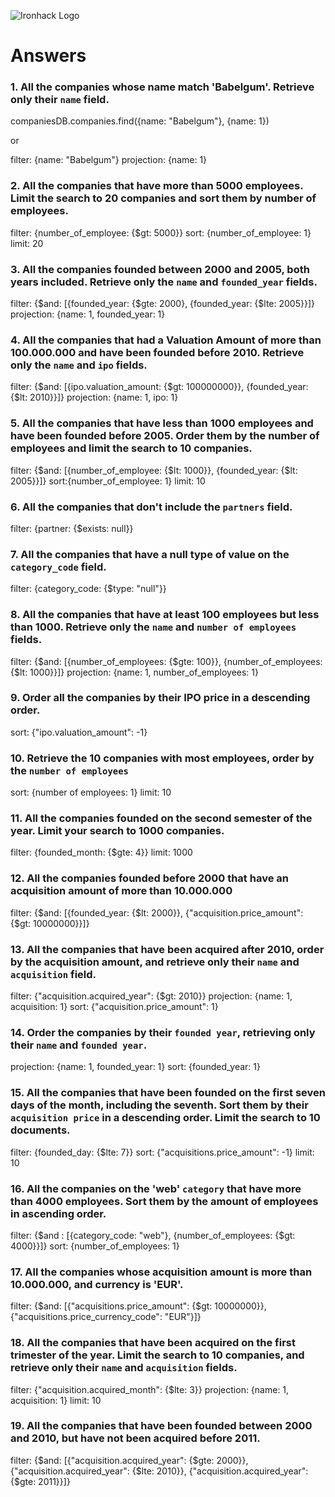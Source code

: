 ![Ironhack Logo](https://i.imgur.com/1QgrNNw.png)

# Answers

### 1. All the companies whose name match 'Babelgum'. Retrieve only their `name` field.

companiesDB.companies.find({name: "Babelgum"}, {name: 1})

or

filter: {name: "Babelgum"}
projection: {name: 1}

### 2. All the companies that have more than 5000 employees. Limit the search to 20 companies and sort them by **number of employees**.

filter: {number_of_employee: {$gt: 5000}}
sort: {number_of_employee: 1}
limit: 20

### 3. All the companies founded between 2000 and 2005, both years included. Retrieve only the `name` and `founded_year` fields.

filter: {$and: [{founded_year: {$gte: 2000}, {founded_year: {$lte: 2005}}]}
projection: {name: 1, founded_year: 1}

### 4. All the companies that had a Valuation Amount of more than 100.000.000 and have been founded before 2010. Retrieve only the `name` and `ipo` fields.

filter: {$and: [{ipo.valuation_amount: {$gt: 100000000}}, {founded_year: {$lt: 2010}}]}
projection: {name: 1, ipo: 1}

### 5. All the companies that have less than 1000 employees and have been founded before 2005. Order them by the number of employees and limit the search to 10 companies.

filter: {$and: [{number_of_employee: {$lt: 1000}}, {founded_year: {$lt: 2005}}]}
sort:{number_of_employee: 1}
limit: 10

### 6. All the companies that don't include the `partners` field.

filter: {partner: {$exists: null}}

### 7. All the companies that have a null type of value on the `category_code` field.

filter: {category_code: {$type: "null"}}

### 8. All the companies that have at least 100 employees but less than 1000. Retrieve only the `name` and `number of employees` fields.

filter: {$and: [{number_of_employees: {$gte: 100}}, {number_of_employees: {$lt: 1000}}]}
projection: {name: 1, number_of_employees: 1}

### 9. Order all the companies by their IPO price in a descending order.

sort: {"ipo.valuation_amount": -1}

### 10. Retrieve the 10 companies with most employees, order by the `number of employees`

sort: {number of employees: 1}
limit: 10

### 11. All the companies founded on the second semester of the year. Limit your search to 1000 companies.

filter: {founded_month: {$gte: 4}}
limit: 1000

### 12. All the companies founded before 2000 that have an acquisition amount of more than 10.000.000

filter: {$and: [{founded_year: {$lt: 2000}}, {"acquisition.price_amount": {$gt: 10000000}}]}

### 13. All the companies that have been acquired after 2010, order by the acquisition amount, and retrieve only their `name` and `acquisition` field.

filter: {"acquisition.acquired_year": {$gt: 2010}}
projection: {name: 1, acquisition: 1}
sort: {"acquisition.price_amount": 1}

### 14. Order the companies by their `founded year`, retrieving only their `name` and `founded year`.

projection: {name: 1, founded_year: 1}
sort: {founded_year: 1}

### 15. All the companies that have been founded on the first seven days of the month, including the seventh. Sort them by their `acquisition price` in a descending order. Limit the search to 10 documents.

filter: {founded_day: {$lte: 7}}
sort: {"acquisitions.price_amount": -1}
limit: 10

### 16. All the companies on the 'web' `category` that have more than 4000 employees. Sort them by the amount of employees in ascending order.

filter: {$and : [{category_code: "web"}, {number_of_employees: {$gt: 4000}}]}
sort: {number_of_employees: 1}

### 17. All the companies whose acquisition amount is more than 10.000.000, and currency is 'EUR'.

filter: {$and: [{"acquisitions.price_amount": {$gt: 10000000}}, {"acquisitions.price_currency_code": "EUR"}]}

### 18. All the companies that have been acquired on the first trimester of the year. Limit the search to 10 companies, and retrieve only their `name` and `acquisition` fields.

filter: {"acquisition.acquired_month": {$lte: 3}}
projection: {name: 1, acquisition: 1}
limit: 10

### 19. All the companies that have been founded between 2000 and 2010, but have not been acquired before 2011.

filter: {$and: [{"acquisition.acquired_year": {$gte: 2000}}, {"acquisition.acquired_year": {$lte: 2010}}, {"acquisition.acquired_year": {$gte: 2011}}]}
